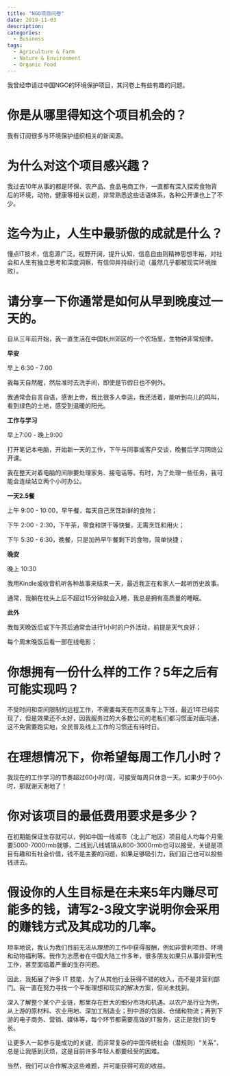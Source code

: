 ```yaml
---
title: "NGO项目问卷"
date: 2019-11-03
description: 
categories:
  - Business
tags:
  - Agriculture & Farm
  - Nature & Environment
  - Organic Food
---
```


我曾经申请过中国NGO的环境保护项目，其问卷上有些有趣的问题。


# 你是从哪里得知这个项目机会的？

我有订阅很多与环境保护组织相关的新闻源。

# 为什么对这个项目感兴趣？

我过去10年从事的都是环保、农产品、食品电商工作，一直都有深入探索食物背后的环境，动物，健康等相关议题，非常熟悉这些话语体系，各种公开课也上了不少。

# 迄今为止，人生中最骄傲的成就是什么？

懂点IT技术，信息源广泛，视野开阔，提升认知，信息自由则精神思想丰裕，对社会和人生有独立思考和深度洞察，有信仰并持续行动（虽然几乎都被现实环境挫败）。

# 请分享一下你通常是如何从早到晚度过一天的。

自从三年前开始，我一直生活在中国杭州郊区的一个农场里，生物钟非常规律。

**早安**

早上 6:30 - 7:00

我每天自然醒，然后准时去洗手间，即使是节假日也不例外。

我通常会自言自语，感谢上帝，我比很多人幸运，我还活着，能听到鸟儿的鸣叫，看到绿色的土地，感受到温暖的阳光。

**工作与学习**

早上7:00 - 晚上9:00

打开笔记本电脑，开始新一天的工作，下午与同事或客户交谈，晚餐后学习网络公开课。

我在整天对着电脑的间隙要处理家务、接电话等。有时，为了处理一些任务，我可能会连续站立两个小时办公。

**一天2.5餐**

上午 9:00 - 10:00，早午餐，每天自己烹饪新鲜的食物；

下午 2:00 - 2:30，下午茶，零食和饼干等快餐，无需烹饪和用火；

下午 5:30 - 6:30，晚餐，只是加热早午餐剩下的食物，简单快捷；

**晚安**

晚上 10:30

我用Kindle或收音机听各种故事来结束一天，最近我正在和家人一起听历史故事。

通常，我躺在枕头上后不超过15分钟就会入睡，我总是拥有高质量的睡眠。

**此外**

我每天晚饭后或下午茶后通常会进行1小时的户外活动，前提是天气良好；

每个周末晚饭后看一部在线电影；


# 你想拥有一份什么样的工作？5年之后有可能实现吗？

不受时间和空间限制的远程工作，不需要每天在市区乘车上下班，最近1年已经实现了，但是效果还不太好，因我服务过的大多数公司的老板们都习惯面对面沟通，这不免需要跑实地，全民普及线上工作的习惯还有待时日。

# 在理想情况下，你希望每周工作几小时？

我现在的工作学习的节奏超过60小时/周，可接受每周只休息一天。如果少于60小时，那就谢天谢地了！

# 你对该项目的最低费用要求是多少？

在初期能保证生存就可以，例如中国一线城市（北上广地区）项目组人均每个月需要5000-7000rmb就够，二线到八线城镇从800-3000rmb也可以接受，关键是项目有趣和有社会价值，钱不是主要的问题，如果足够吸引力，我们自己也可以投些钱进去。

# 假设你的人生目标是在未来5年内赚尽可能多的钱，请写2-3段文字说明你会采用的赚钱方式及其成功的几率。

坦率地说，我认为我们目前无法从理想的工作中获得报酬，例如非营利项目、环境和动物福利等。我作为志愿者在中国大陆工作多年，很多朋友如果只从事非营利性工作，甚至面临着严重的生存问题。

因此，我拓展了许多 IT 技能，为了从其他行业获得不错的收入，而不是非营利部门。我一直在努力寻找一个平衡理想和现实的解决方案，但尚未找到。

深入了解整个某个产业链，那里存在巨大的细分市场和机遇。以农产品行业为例，从上游的原材料、农业用地、深加工制造业；到中游的包装、仓储和物流；再到下游的电子商务、营销、媒体等，每个环节都需要高效的IT服务，这正是我们的专长。

让更多人一起参与是成功的关键，而非常复杂的中国传统社会（潜规则）“关系”，总是让我感到厌烦，这是目前许多年轻人都要经受的困难。

当然，我们可以合作解决这些难题，并可能获得可观的收益。
